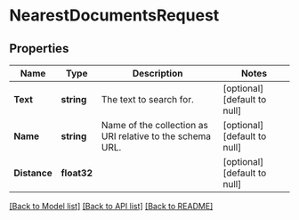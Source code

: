 # NearestDocumentsRequest

## Properties
Name | Type | Description | Notes
------------ | ------------- | ------------- | -------------
**Text** | **string** | The text to search for. | [optional] [default to null]
**Name** | **string** | Name of the collection as URI relative to the schema URL. | [optional] [default to null]
**Distance** | **float32** |  | [optional] [default to null]

[[Back to Model list]](../README.md#documentation-for-models) [[Back to API list]](../README.md#documentation-for-api-endpoints) [[Back to README]](../README.md)


